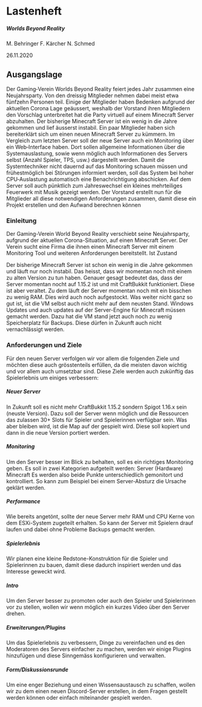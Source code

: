 # Lastenheft

##### Worlds Beyond Reality
M. Behringer
F. Kärcher
N. Schmed


26.11.2020



## Ausgangslage
Der Gaming‐Verein Worlds Beyond Reality feiert jedes Jahr zusammen eine Neujahrsparty. Von den dreissig Mitglieder
nehmen dabei meist etwa fünfzehn Personen teil. Einige der Mitglieder haben Bedenken aufgrund der aktuellen Corona
Lage geäussert, weshalb der Vorstand ihren Mitgliedern den Vorschlag unterbreitet hat die Party virtuell auf einem
Minecraft Server abzuhalten. Der bisherige Minecraft Server ist ein wenig in die Jahre gekommen und lief äusserst
instabil. Ein paar Mitglieder haben sich bereiterklärt sich um einen neuen Minecraft Server zu kümmern. Im Vergleich zum
letzten Server soll der neue Server auch ein Monitoring über ein Web‐Interface haben. Dort sollen allgemeine
Informationen über die Systemauslastung, sowie wenn möglich auch Informationen des Servers selbst (Anzahl Spieler,
TPS, usw.) dargestellt werden. Damit die Systemtechniker nicht dauernd auf das Monitoring schauen müssen und
frühestmöglich bei Störungen informiert werden, soll das System bei hoher CPU‐Auslastung automatisch eine
Benachrichtigung abschicken. Auf dem Server soll auch pünktlich zum Jahreswechsel ein kleines mehrteiliges Feuerwerk
mit Musik gezeigt werden. Der Vorstand erstellt nun für die Mitglieder all diese notwendigen Anforderungen zusammen,
damit diese ein Projekt erstellen und den Aufwand berechnen können

### Einleitung

Der Gaming-Verein World Beyond Reality verschiebt seine Neujahrsparty, aufgrund der aktuellen Corona-Situation, auf einen Minecraft Server.
Der Verein sucht eine Firma die ihnen einen Minecraft Server mit einem Monitoring Tool und weiteren Anforderungen bereitstellt.
Ist Zustand

Der bisherige Minecraft Server ist schon ein wenig in die Jahre gekommen und läuft nur noch instabil. Das heisst, dass wir momentan noch mit einem zu alten Version zu tun haben. Genauer gesagt bedeutet das, dass der Server momentan nocht auf 1.15.2 ist und mit CraftBukkit funktioniert. Diese ist aber veraltet. Zu dem läuft der Server momentan noch mit ein bisschen zu wenig RAM. Dies wird auch noch aufgestockt. Was weiter nicht ganz so gut ist, ist die VM selbst auch nicht mehr auf dem neusten Stand. Windows Updates und auch updates auf der Server-Engine für Minecraft müssen gemacht werden. Dazu hat die VM stand jetzt auch noch zu wenig Speicherplatz für Backups. Diese dürfen in Zukunft auch nicht vernachlässigt werden.

### Anforderungen und Ziele

Für den neuen Server verfolgen wir vor allem die folgenden Ziele und möchten diese auch grösstenteils erfüllen, da die meisten davon wichtig und vor allem auch umsetzbar sind. Diese Ziele werden auch zukünftig das Spielerlebnis um einiges verbessern:

##### Neuer Server
In Zukunft soll es nicht mehr CraftBukkit 1.15.2 sondern Spigot 1.16.x sein (neuste Version). Dazu soll der Server wenn möglich und die Ressourcen das zulassen 30+ Slots für Spieler und Spielerinnen verfügbar sein. Was aber bleiben wird, ist die Map auf der gespielt wird. Diese soll kopiert und dann in die neue Version portiert werden.


##### Monitoring
Um den Server besser im Blick zu behalten, soll es ein richtiges Monitoring geben. Es soll in zwei Kategorien aufgeteilt werden:
Server (Hardware)
Minecraft
Es werden also beide Punkte unterschiedlich gemonitort und kontrolliert. So kann zum Beispiel bei einem Server-Absturz die Ursache geklärt werden.


##### Performance
Wie bereits angetönt, sollte der neue Server mehr RAM und CPU Kerne von dem ESXi-System zugeteilt erhalten. So kann der Server mit Spielern drauf laufen und dabei ohne Probleme Backups gemacht werden. 

##### Spielerlebnis
Wir planen eine kleine Redstone-Konstruktion für die Spieler und Spielerinnen zu bauen, damit diese dadurch inspiriert werden und das Interesse geweckt wird.

##### Intro
Um den Server besser zu promoten oder auch den Spieler und Spielerinnen vor zu stellen, wollen wir wenn möglich ein kurzes Video über den Server drehen.

##### Erweiterungen/Plugins
Um das Spielerlebnis zu verbessern, Dinge zu vereinfachen und es den Moderatoren des Servers einfacher zu machen, werden wir einige Plugins hinzufügen und diese Sinngemäss konfigurieren und verwalten.

##### Form/Diskussionsrunde
Um eine enger Beziehung und einen Wissensaustausch zu schaffen, wollen wir zu dem einen neuen Discord-Server erstellen, in dem Fragen gestellt werden können oder einfach miteinander gespielt werden.
